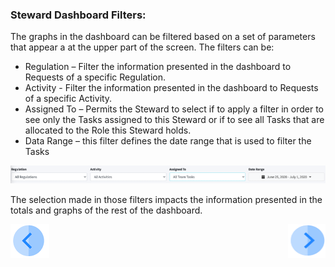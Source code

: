 ### Steward Dashboard Filters:

The graphs in the dashboard can be filtered based on a set of parameters that appear a at the upper part of the screen. The filters can be:

- Regulation – Filter the information presented in the dashboard to Requests of a specific Regulation.
- Activity - Filter the information presented in the dashboard to Requests of a specific Activity.
- Assigned To – Permits the Steward to select if to apply a filter in order to see only the Tasks assigned to this Steward or if to see all Tasks that are allocated to the Role this Steward holds.
- Data Range – this filter defines the date range that is used to filter the Tasks 

 ![image](/articles/DPM/images/Figure_41_Steward_Dashboard_filters.png)

The selection made in those filters impacts the information presented in the totals and graphs of the rest of the dashboard.



[![Previous](/articles/DPM/images/Previous.png)](/articles/DPM/05_Steward_User_Interface/02_Steward_User_Interface_Dashboard.md)[<img align="right" width="60" height="54" src="/articles/DPM/images/Next.png">](/articles/DPM/05_Steward_User_Interface/04_Steward_User_Interface_Totals.md)
